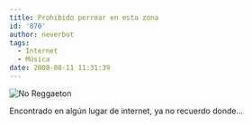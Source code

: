 ```yaml
---
title: Prohibido perrear en esta zona
id: '870'
author: neverbot
tags:
  - Internet
  - Música
date: 2008-08-11 11:31:39
---
```


![No Reggaeton](./no_reggaeton.png "No Reggaeton")

Encontrado en algún lugar de internet, ya no recuerdo donde...